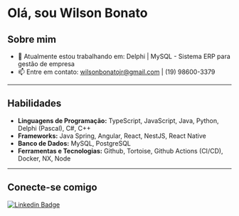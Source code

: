 # Olá, sou Wilson Bonato 

## Sobre mim

- 🔭 Atualmente estou trabalhando em: Delphi | MySQL - Sistema ERP para gestão de empresa
- 📫 Entre em contato: [wilsonbonatojr@gmail.com](mailto:wilsonbonatojr@gmail.com) | (19) 98600-3379

---

## Habilidades

- **Linguagens de Programação:** TypeScript, JavaScript, Java, Python, Delphi (Pascal), C#, C++
- **Frameworks:** Java Spring, Angular, React, NestJS, React Native
- **Banco de Dados:** MySQL, PostgreSQL
- **Ferramentas e Tecnologias:** Github, Tortoise, Github Actions (CI/CD), Docker, NX, Node

---

## Conecte-se comigo

[![Linkedin Badge](https://img.shields.io/badge/Wilson%20Bonato-blue?style=flat-square&logo=Linkedin&logoColor=white&link=https://www.linkedin.com/in/wilson-bonato-05a954248/)](https://www.linkedin.com/in/wilson-bonato-05a954248/)
